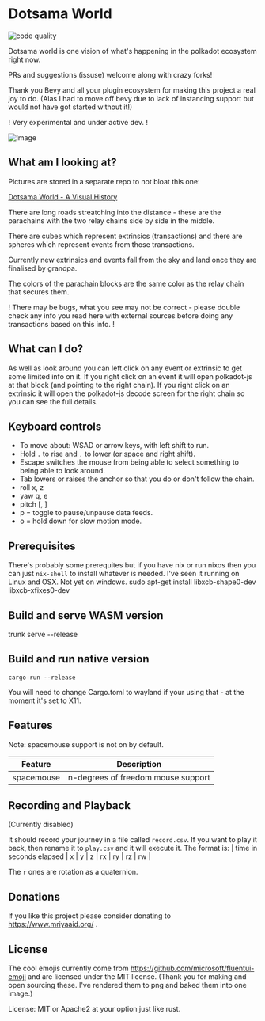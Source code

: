 # Dotsama World

![code quality](https://badgen.net/badge/code%20quality:/yolo/green?icon=awesome)

Dotsama world is one vision of what's happening in the polkadot ecosystem right now.

PRs and suggestions (issuse) welcome along with crazy forks!

Thank you Bevy and all your plugin ecosystem for making this project a real joy to do.
(Alas I had to move off bevy due to lack of instancing support but would not have got started without it!)

! Very experimental and under active dev. !

![Image](https://github.com/gilescope/dotsamaworld-visual-history/blob/main/chapter2/Screenshot%20from%202022-05-08%2010-03-11.png?raw=true)

## What am I looking at?

Pictures are stored in a separate repo to not bloat this one: 

[Dotsama World - A Visual History](https://github.com/gilescope/dotsamaworld-visual-history)

There are long roads streatching into the distance - these are the parachains with the two relay chains side by side in the middle.

There are cubes which represent extrinsics (transactions) and there are spheres which represent events from those transactions.

Currently new extrinsics and events fall from the sky and land once they are finalised by grandpa.

The colors of the parachain blocks are the same color as the relay chain that secures them.

! There may be bugs, what you see may not be correct - please double check any info you read here with external sources before doing any transactions based on this info. !

## What can I do?

As well as look around you can left click on any event or extrinsic to get some limited info on it.
If you right click on an event it will open polkadot-js at that block (and pointing to the right chain).
If you right click on an extrinsic it will open the polkadot-js decode screen for the right chain so you can see the full details.

## Keyboard controls

 - To move about: WSAD or arrow keys, with left shift to run.
 - Hold `.` to rise and `,` to lower (or space and right shift). 
 - Escape switches the mouse from being able to select something to being able to look around.
 - Tab lowers or raises the anchor so that you do or don't follow the chain.
 - roll x, z
 - yaw q, e
 - pitch [, ]
 - p = toggle to pause/unpause data feeds.
 - o = hold down for slow motion mode.

## Prerequisites

There's probably some prerequites but if you have nix or run nixos then you can just 
`nix-shell` to install whatever is needed. I've seen it running on Linux and OSX. Not yet on windows. sudo apt-get install libxcb-shape0-dev libxcb-xfixes0-dev

## Build and serve WASM version

trunk serve --release

## Build and run native version
```
cargo run --release
```

You will need to change Cargo.toml to wayland if your using that - at the moment it's set to X11.

## Features

Note: spacemouse support is not on by default.

| Feature      | Description                                        |
| ------------ | -------------------------------------------------- |
| spacemouse   | n-degrees of freedom mouse support                 |

## Recording and Playback

(Currently disabled)

It should record your journey in a file called `record.csv`. If you want to play it back, then rename it to `play.csv` and it will execute it. The format is:
| time in seconds elapsed | x | y | z | rx | ry | rz | rw |

The `r` ones are rotation as a quaternion.

## Donations

If you like this project please consider donating to https://www.mriyaaid.org/ .

## License

The cool emojis currently come from https://github.com/microsoft/fluentui-emoji and are licensed under the MIT license. (Thank you for making and open sourcing these. I've rendered them to png and baked them into one image.)

License: MIT or Apache2 at your option just like rust.